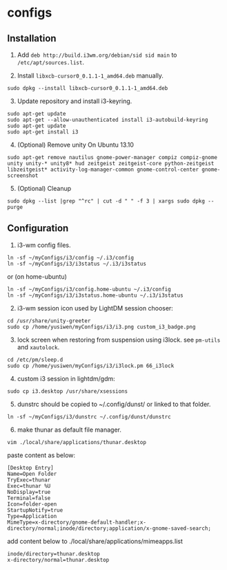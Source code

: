 configs
=======

Installation
------------

1. Add `deb http://build.i3wm.org/debian/sid sid main` to `/etc/apt/sources.list`.

2. Install `libxcb-cursor0_0.1.1-1_amd64.deb` manually.
```
sudo dpkg --install libxcb-cursor0_0.1.1-1_amd64.deb
```

3. Update repository and install i3-keyring.
```
sudo apt-get update
sudo apt-get --allow-unauthenticated install i3-autobuild-keyring
sudo apt-get update
sudo apt-get install i3
```

4. (Optional) Remove unity
On Ubuntu 13.10
```
sudo apt-get remove nautilus gnome-power-manager compiz compiz-gnome unity unity-* unity8* hud zeitgeist zeitgeist-core python-zeitgeist libzeitgeist* activity-log-manager-common gnome-control-center gnome-screenshot
```

5. (Optional) Cleanup
```
sudo dpkg --list |grep "^rc" | cut -d " " -f 3 | xargs sudo dpkg --purge
```

Configuration
-------------

1. i3-wm config files.
```
ln -sf ~/myConfigs/i3/config ~/.i3/config
ln -sf ~/myConfigs/i3/i3status ~/.i3/i3status
```
or (on home-ubuntu)
```
ln -sf ~/myConfigs/i3/config.home-ubuntu ~/.i3/config
ln -sf ~/myConfigs/i3/i3status.home-ubuntu ~/.i3/i3status
```

2. i3-wm session icon used by LightDM session chooser:
```
cd /usr/share/unity-greeter
sudo cp /home/yusiwen/myConfigs/i3/i3.png custom_i3_badge.png 
```

3. lock screen when restoring from suspension using i3lock.
   see `pm-utils` and `xautolock`.
```
cd /etc/pm/sleep.d
sudo cp /home/yusiwen/myConfigs/i3/i3lock.pm 66_i3lock
```

4. custom i3 session in lightdm/gdm:
```
sudo cp i3.desktop /usr/share/xsessions
```

5. dunstrc should be copied to ~/.config/dunst/ or linked to that folder.
```
ln -sf ~/myConfigs/i3/dunstrc ~/.config/dunst/dunstrc
```

6. make thunar as default file manager.
```
vim ./local/share/applications/thunar.desktop
```
paste content as below:
```
[Desktop Entry]
Name=Open Folder
TryExec=thunar
Exec=thunar %U
NoDisplay=true
Terminal=false
Icon=folder-open
StartupNotify=true
Type=Application
MimeType=x-directory/gnome-default-handler;x-directory/normal;inode/directory;application/x-gnome-saved-search;
```
add content below to ./local/share/applications/mimeapps.list
```
inode/directory=thunar.desktop
x-directory/normal=thunar.desktop
```
